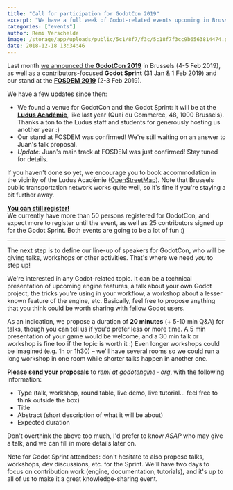 ```yaml
---
title: "Call for participation for GodotCon 2019"
excerpt: "We have a full week of Godot-related events upcoming in Brussels, Belgium, with the Godot Sprint (31 Jan & 1 Feb 2019), FOSDEM (2-3 Feb 2019) and GodotCon (4-5 Feb 2019)! The venue for the Sprint and GodotCon has now been found, it will be the Ludus Académie in Brussels. We're now asking for proposals of talks, workshops, etc. from GodotCon attendees. The speakers lineup will be announced on this blog in January."
categories: ["events"]
author: Rémi Verschelde
image: /storage/app/uploads/public/5c1/8f7/f3c/5c18f7f3cc9b6563814474.png
date: 2018-12-18 13:34:46
---
```


Last month [we announced the **GodotCon 2019**](/article/meet-community-fosdem-and-godotcon-2019) in Brussels (4-5 Feb 2019), as well as a contributors-focused **Godot Sprint** (31 Jan & 1 Feb 2019) and our stand at the [**FOSDEM 2019**](https://fosdem.org) (2-3 Feb 2019).

We have a few updates since then:

- We found a venue for GodotCon and the Godot Sprint: it will be at the [**Ludus Académie**](http://www.ludus-academie.com), like last year (Quai du Commerce, 48, 1000 Brussels). Thanks a ton to the Ludus staff and students for generously hosting us another year :)
- Our stand at FOSDEM was confirmed! We're still waiting on an answer to Juan's talk proposal.
- *Update:* Juan's main track at FOSDEM was just confirmed! Stay tuned for details.

If you haven't done so yet, we encourage you to book accommodation in the vicinity of the Ludus Académie ([OpenStreetMap](https://www.openstreetmap.org/?mlat=50.85717&mlon=4.34818#map=19/50.85717/4.34818)). Note that Brussels public transportation network works quite well, so it's fine if you're staying a bit further away.

[**You can still register!**](https://framaforms.org/registration-for-godotcon-godot-sprint-brussels-2019-1541594499)<br/>
We currently have more than 50 persons registered for GodotCon, and expect more to register until the event, as well as 25 contributors signed up for the Godot Sprint. Both events are going to be a lot of fun :)

-----

The next step is to define our line-up of speakers for GodotCon, who will be giving talks, workshops or other activities. That's where we need *you* to step up!

We're interested in any Godot-related topic. It can be a technical presentation of upcoming engine features, a talk about your own Godot project, the tricks you're using in your workflow, a workshop about a lesser known feature of the engine, etc. Basically, feel free to propose anything that you think could be worth sharing with fellow Godot users.

As an indication, we propose a duration of **20 minutes** (+ 5-10 min Q&A) for talks, though you can tell us if you'd prefer less or more time. A 5 min presentation of your game would be welcome, and a 30 min talk or workshop is fine too if the topic is worth it :) Even longer workshops could be imagined (e.g. 1h or 1h30) – we'll have several rooms so we could run a long workshop in one room while shorter talks happen in another one.

**Please send your proposals** to *remi at godotengine · org*, with the following information:

- Type (talk, workshop, round table, live demo, live tutorial... feel free to think outside the box)
- Title
- Abstract (short description of what it will be about)
- Expected duration

Don't overthink the above too much, I'd prefer to know *ASAP* who may give a talk, and we can fill in more details later on.

Note for Godot Sprint attendees: don't hesitate to also propose talks, workshops, dev discussions, etc. for the Sprint. We'll have two days to focus on contribution work (engine, documentation, tutorials), and it's up to all of us to make it a great knowledge-sharing event.
